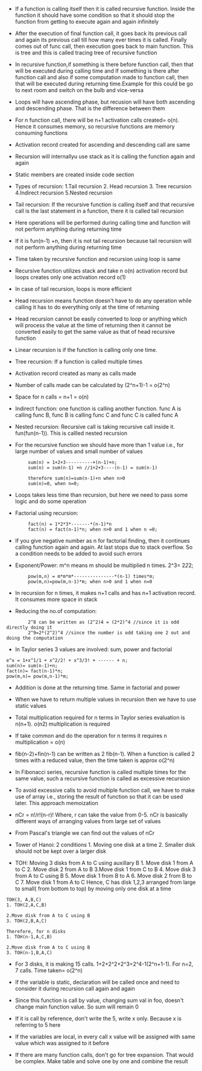 * If a function is calling itself then it is called recursive function. Inside the function it should have some condition so that it should stop the function from getting to execute again and again infinitely

* After the execution of final function call, it goes back its previous call and again its previous call till how many ever times it is called. Finally comes out of func call, then execution goes back to main function. This is tree and this is called tracing tree of recursive function

* In recursive function,if something is there before function call, then that will be executed during calling time and If something is there after function call and also if some computation made to function call, then that will be executed during returning time.Example for this could be go to next room and switch on the bulb and vice-versa

* Loops will have ascending phase, but recusion will have both ascending and descending phase. That is the difference between them

* For n function call, there will be n+1 activation calls created= o(n). Hence it consumes memory, so recursive functions are memory consuming functions

* Activation record created for ascending and descending call are same

* Recursion will internallyu use stack as it is calling the function again and again

* Static members are created inside code section

* Types of recursion:
        1.Tail recursion
        2. Head recursion
        3. Tree recursion
        4.Indirect recursion
        5.Nested recursion

* Tail recursion: If the recursive function is calling itself and that recursive call is the last statement in a function, there it is called tail recursion

* Here operations will be performed during calling time and function will not perform anything during returning time

* If it is fun(n-1) +n, then it is not tail recursion because tail recursion will not perform anything during returning time

* Time taken by recursive function and recursion using loop is same

* Recursive function utilizes stack and take n o(n) activation record but loops creates only one activation record o(1)

* In case of tail recursion, loops is more efficient

* Head recursion means function doesn't have to do any operation while calling it has to do everything only at the time of returning

* Head recursion cannot be easily converted to loop or anything which will process the value at the time of returning then it cannot be converted easily to get the same value as that of head recursive function

* Linear recursion is if the function is calling only one time.

* Tree recursion: If a function is called multiple times

* Activation record created as many as calls made

* Number of calls made can be calculated by (2^n+1)-1 = o(2^n)

* Space for n calls = n+1 = o(n)

* Indirect function: one function is calling another function. func A is calling func B, func B is calling func C and func C is called func A

* Nested recursion: Recursive call is taking recursive call inside it. fun(fun(n-1)). This is callled nested recursion

* For the recursive function we should have more than 1 value i.e., for large number of values and small number of values
```
        sum(n) = 1+2+3----------+(n-1)+n;
        sum(n) = sum(n-1) +n //1+2+3----(n-1) = sum(n-1)

        therefore sum(n)=sum(n-1)+n when n>0
        sum(n)=0, when n=0;
```

* Loops takes less time than recursion, but here we need to pass some logic and do some operation

* Factorial using recursion:
```
        fact(n) = 1*2*3*-------*(n-1)*n
        fact(n) = fact(n-1)*n; when n>0 and 1 when n =0;
```

* If you give negative number as n for factorial finding, then it continues calling function again and again. At last stops due to stack overflow. So a condition needs to be added to avoid such errors

* Exponent/Power: m^n means m should be multiplied n times. 2^3= 2*2*2;
```
        pow(m,n) = m*m*m*---------------*(n-1) times*m;
        pow(m,n)=pow(m,n-1)*m; when n>0 and 1 when n=0
```

* In recursion for n times, it makes n+1 calls and has n+1 activation record. It consumes more space in stack

* Reducing the no.of computation:
```
        2^8 can be written as (2^2)4 = (2*2)^4 //since it is odd directly doing it
        2^9=2*(2^2)^4 //since the number is odd taking one 2 out and doing the computation
```

* In Taylor series 3 values are involved: sum, power and factorial
```
e^x = 1+x^1/1 + x^2/2! + x^3/3! + ------ + n;
sum(n)= sum(n-1)+n;
fact(n)= fact(n-1)*n;
pow(m,n)= pow(m,n-1)*m;
```

* Addition is done at the returning time. Same in factorial and power

* When we have to return multiple values in recursion then we have to use static values

* Total multiplication required for n terms in Taylor series evaluation is n(n+1). o(n2) multiplication is required

* If take common and do the operation for n terms it requires n multiplication = o(n)

* fib(n-2)+fin(n-1) can be written as 2 fib(n-1). When a function is called 2 times with a reduced value, then the time taken is approx o(2^n)

* In Fibonacci series, recursive function is called multiple times for the same value, such a recursive function is called as excessive recursion

* To avoid excessive calls to avoid multiple function call, we have to make use of array i.e., storing the result of function so that it can be used later. This approach memoization

* nCr = n!/r!(n-r)! Where, r can take the value from 0-5. nCr is basically different ways of arranging values from large set of values

* From Pascal's triangle we can find out the values of nCr

* Tower of Hanoi: 2 conditions
                1. Moving one disk at a time 
                2. Smaller disk should not be kept over a larger disk

* TOH: Moving 3 disks from A to C using auxillary B
                1. Move disk 1 from A to C
                2. Move disk 2 from A to B
                3.Move disk 1 from C to B
                4. Move disk 3 from A to C using B
                5. Move disk 1 from B to A
                6. Move disk 2 from B to C
                7. Move disk 1 from A to C
Hence, C has disk 1,2,3 arranged from large to small( from bottom to top) by moving only one disk at a time

```
TOH(3, A,B,C)
1. TOH(2,A,C,B)

2.Move disk from A to C using B
3. TOH(2,B,A,C)

Therefore, for n disks
1. TOH(n-1,A,C,B)

2.Move disk from A to C using B
3. TOH(n-1,B,A,C)
```

* For 3 disks, it is making 15 calls. 1+2+2^2+2^3=2^4-1(2^n+1-1). For n=2, 7 calls. Time taken= o(2^n)

* If the variable is static, declaration will be called once and need to consider it during recursion call again and again

* Since this function is call by value, changing sum val in foo, doesn't change main function value. So sum will remain 0

* If it is call by reference, don't write the 5, write x only. Because x is referring to 5 here

* If the variables are local, in every call x value will be assigned with same value which was assigned to it before

* If there are many function calls, don't go for tree expansion. That would be complex. Make table and solve one by one and combine the result

